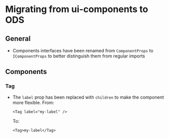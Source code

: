 # Migrating from ui-components to ODS

## General

-   Components interfaces have been renamed from `ComponentProps` to `IComponentProps` to better distinguish them from regular imports

## Components

### Tag

-   The `label` prop has been replaced with `children` to make the component more flexible.
    From:
    ```test
    <Tag label="my-label" />
    ```
    To:
    ```
    <Tag>my-label</Tag>
    ```
